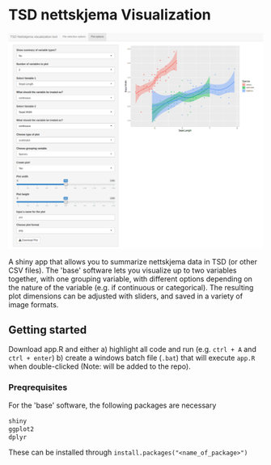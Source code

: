 # TSD nettskjema Visualization

![plot](./image.png)

A shiny app that allows you to summarize nettskjema data in TSD (or other CSV files).
The 'base' software lets you visualize up to two variables together, with one grouping variable,
with different options depending on the nature of the variable (e.g. if continuous or categorical).
The resulting plot dimensions can be adjusted with sliders, and saved in a variety of image formats.

## Getting started

Download app.R and either
a) highlight all code and run (e.g. `ctrl + A` and `ctrl + enter`)
b) create a windows batch file (`.bat`) that will execute `app.R` when double-clicked
(Note: will be added to the repo).

### Preqrequisites


For the 'base' software, the following packages are necessary
```
shiny
ggplot2
dplyr
```

These can be installed through
`install.packages("<name_of_package>")`
